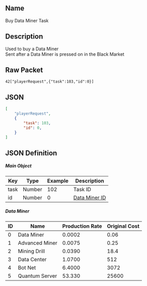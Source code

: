 ## Name

Buy Data Miner Task

## Description

Used to buy a Data Miner<br>
Sent after a Data Miner is pressed on in the Black Market

## Raw Packet

`42["playerRequest",{"task":103,"id":0}]`

## JSON

``` json
[
    "playerRequest",
    {
        "task": 103,
        "id": 0,
    }
]
```

## JSON Definition

##### Main Object
| Key  | Type   | Example | Description                  |
|------|--------|---------|------------------------------|
| task | Number | 102     | Task ID                      |
| id   | Number | 0       | [Data Miner ID](#data-miner) |

##### Data Miner
| ID | Name           | Production Rate | Original Cost |
|----|----------------|-----------------|---------------|
| 0  | Data Miner     | 0.0002          | 0.06          |
| 1  | Advanced Miner | 0.0075          | 0.25          |
| 2  | Mining Drill   | 0.0390          | 18.4          |
| 3  | Data Center    | 1.0700          | 512           |
| 4  | Bot Net        | 6.4000          | 3072          |
| 5  | Quantum Server | 53.330          | 25600         |